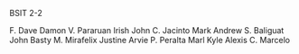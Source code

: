 BSIT 2-2

F. Dave Damon V. Pararuan
Irish John C. Jacinto
Mark Andrew S. Baliguat
John Basty M. Mirafelix
Justine Arvie P. Peralta
Marl Kyle Alexis C. Marcelo
